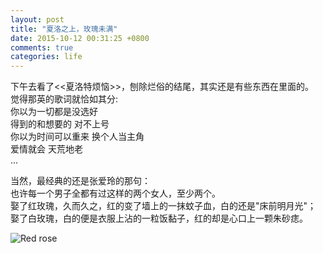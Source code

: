 ```yaml
---
layout: post
title: "夏洛之上，玫瑰未满"
date: 2015-10-12 00:31:25 +0800
comments: true
categories: life
---
```

下午去看了<<夏洛特烦恼>>，刨除烂俗的结尾，其实还是有些东西在里面的。  
觉得那英的歌词就恰如其分:  
你以为一切都是没选好  
得到的和想要的 对不上号  
你以为时间可以重来 换个人当主角  
爱情就会 天荒地老<!--more-->  
...

当然，最经典的还是张爱玲的那句：  
也许每一个男子全都有过这样的两个女人，至少两个。  
娶了红玫瑰，久而久之，红的变了墙上的一抹蚊子血，白的还是"床前明月光"；  
娶了白玫瑰，白的便是衣服上沾的一粒饭黏子，红的却是心口上一颗朱砂痣。  

![Red rose](http://7xn1yt.com1.z0.glb.clouddn.com/Red_rose02.png)
